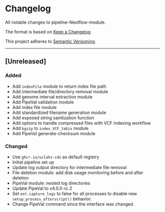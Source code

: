 # Changelog
All notable changes to pipeline-Nextflow-module.

The format is based on [Keep a Changelog](https://keepachangelog.com/en/1.0.0/).

This project adheres to [Semantic Versioning](https://semver.org/spec/v2.0.0.html).

---

## [Unreleased]
### Added
- Add `indexFile` module to return index file path
- Add intermediate file/directory removal module
- Add genome interval extraction module
- Add PipeVal validation module
- Add index file module
- Add standardized filename generation module
- Add exposed string sanitization function
- Add options to handle compressed files with VCF indexing workflow
- Add `bgzip` to `index_VCF_tabix` module
- Add PipeVal generate-checksum module

### Changed
- Use `ghcr.io/uclahs-cds` as default registry
- Initial pipeline set up
- Update log output directory for intermediate file removal
- File deletion module: add disk usage monitoring before and after deletion
- PipeVal module: nested log directories
- Update PipeVal to v4.0.0-rc.2
- Set `ext.capture_logs` to false for all processes to disable new `setup_process_afterscript()` behavior.
- Change PipeVal command since the interface was changed.
